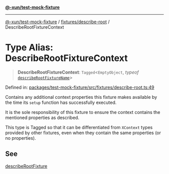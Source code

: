 [**@-xun/test-mock-fixture**](../../../README.md)

***

[@-xun/test-mock-fixture](../../../README.md) / [fixtures/describe-root](../README.md) / DescribeRootFixtureContext

# Type Alias: DescribeRootFixtureContext

> **DescribeRootFixtureContext**: `Tagged`\<`EmptyObject`, *typeof* [`describeRootFixtureName`](../variables/describeRootFixtureName.md)\>

Defined in: [packages/test-mock-fixture/src/fixtures/describe-root.ts:49](https://github.com/Xunnamius/test-utils/blob/fbb0e2e25a6b2830b1b2ac319e054df42247cc53/packages/test-mock-fixture/src/fixtures/describe-root.ts#L49)

Contains any additional context properties this fixture makes available by
the time its `setup` function has successfully executed.

It is the sole responsibility of this fixture to ensure the context contains
the mentioned properties as described.

This type is Tagged so that it can be differentiated from `XContext`
types provided by other fixtures, even when they contain the same properties
(or no properties).

## See

[describeRootFixture](../functions/describeRootFixture.md)
